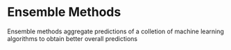 # Ensemble Methods

Ensemble methods aggregate predictions of a colletion of machine learning algorithms to obtain better overall predictions